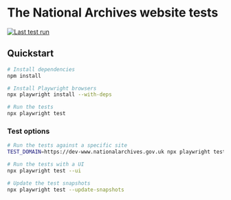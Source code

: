# The National Archives website tests

[![Last test run](https://img.shields.io/github/actions/workflow/status/nationalarchives/ds-tna-website-tests/test.yml?style=flat-square&branch=main&label=latest%20run)](https://github.com/nationalarchives/ds-tna-website-tests/actions/workflows/test.yml)

## Quickstart

```sh
# Install dependencies
npm install

# Install Playwright browsers
npx playwright install --with-deps

# Run the tests
npx playwright test
```

### Test options

```sh
# Run the tests against a specific site
TEST_DOMAIN=https://dev-www.nationalarchives.gov.uk npx playwright test

# Run the tests with a UI
npx playwright test --ui

# Update the test snapshots
npx playwright test --update-snapshots
```
